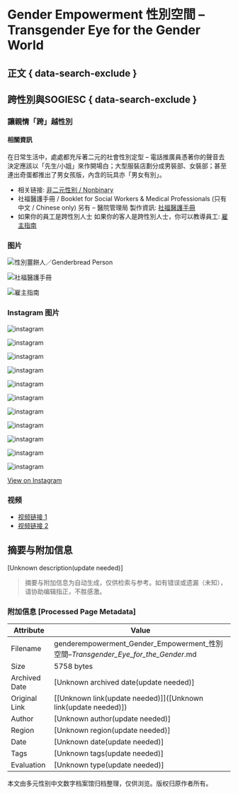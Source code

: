# Gender Empowerment 性別空間 – Transgender Eye for the Gender World

## 正文 { data-search-exclude }


## 跨性別與SOGIESC { data-search-exclude }

### 讓親情「跨」越性別

#### 相關資訊

在日常生活中，處處都充斥著二元的社會性別定型 – 電話推廣員憑著你的聲音去決定應該以「先生/小姐」來作開場白；大型服裝店劃分成男裝部、女裝部；甚至連出奇蛋都推出了男女孩版，內含的玩具亦「男女有別」。

- 相关链接: [非二元性别 / Nonbinary](https://genderempowerment.org/index.php/2021/07/16/nonbinary/)
- 社福醫護手冊 / Booklet for Social Workers & Medical Professionals (只有中文 / Chinese only) 另有 – 醫院管理局 製作資訊: [社福醫護手冊](https://genderempowerment.org/index.php/2021/07/16/social-workers-medical-professionals/)
- 如果你的員工是跨性別人士 如果你的客人是跨性別人士，你可以教導員工: [雇主指南](https://genderempowerment.org/index.php/2021/07/16/employer/)

### 图片

![性別薑餅人／Genderbread Person](https://genderempowerment.org/wp-content/uploads/2024/08/genderbread_v4_horiz-2s-1200x400.png)

![社福醫護手冊](https://genderempowerment.org/wp-content/uploads/2021/07/handbook_cover-540x400.png)

![雇主指南](https://genderempowerment.org/wp-content/uploads/2021/07/pamphlet_P01-1024x724-1-540x400.png)

### Instagram 图片

![instagram](https://scontent-dfw5-2.cdninstagram.com/v/t39.30808-6/472716088_1022222766601569_2295924903632261712_n.jpg?stp=dst-jpg_e35_tt6&_nc_cat=108&ccb=1-7&_nc_sid=18de74&_nc_ohc=IxitKNKu1JsQ7kNvgGKevfe&_nc_zt=23&_nc_ht=scontent-dfw5-2.cdninstagram.com&edm=ANo9K5cEAAAA&_nc_gid=AGW8uhWG6uaX1oQb7FEYNBV&oh=00_AYAhtyKZnZDx0WgDfUdowK8WGGpPoK0hq_WuZ3MEHBYmOA&oe=678C1148)

![instagram](https://scontent-dfw5-2.cdninstagram.com/v/t39.30808-6/472465319_1020865253403987_4029449369345550845_n.jpg?stp=dst-jpg_e35_tt6&_nc_cat=108&ccb=1-7&_nc_sid=18de74&_nc_ohc=CpBxxvMvQI0Q7kNvgGVwOY3&_nc_zt=23&_nc_ht=scontent-dfw5-2.cdninstagram.com&edm=ANo9K5cEAAAA&_nc_gid=AGW8uhWG6uaX1oQb7FEYNBV&oh=00_AYCYclvXU8408rGDgyKMWjpZclDlgmtIKxtajYo_8K07ZQ&oe=678BF34A)

![instagram](https://scontent-dfw5-2.cdninstagram.com/v/t39.30808-6/472233288_1017856537038192_8237952023653450395_n.jpg?stp=dst-jpg_e35_tt6&_nc_cat=107&ccb=1-7&_nc_sid=18de74&_nc_ohc=c0NzKIelyaEQ7kNvgEtvPRj&_nc_zt=23&_nc_ht=scontent-dfw5-2.cdninstagram.com&edm=ANo9K5cEAAAA&_nc_gid=AGW8uhWG6uaX1oQb7FEYNBV&oh=00_AYBIf-yCcZIKCB9WU1Co4Fa3SvcWQMk_M70xDyxXMRsaMg&oe=678C0A15)

![instagram](https://scontent-dfw5-2.cdninstagram.com/v/t39.30808-6/471150069_1010615057762340_4743379320702250962_n.jpg?stp=dst-jpg_e35_tt6&_nc_cat=104&ccb=1-7&_nc_sid=18de74&_nc_ohc=OPPmxB6s6C0Q7kNvgFgpScN&_nc_zt=23&_nc_ht=scontent-dfw5-2.cdninstagram.com&edm=ANo9K5cEAAAA&_nc_gid=AGW8uhWG6uaX1oQb7FEYNBV&oh=00_AYCua7nDmsrAAbKH_LYYq2f0lkeYJ3EY-bGSYaNrgTzpkg&oe=678C07A3)

![instagram](https://scontent-dfw5-1.cdninstagram.com/v/t39.30808-6/470884845_1008107514679761_5259557661076495373_n.jpg?stp=dst-jpg_e35_tt6&_nc_cat=103&ccb=1-7&_nc_sid=18de74&_nc_ohc=PUx_TXKYLE8Q7kNvgHUa6Jr&_nc_zt=23&_nc_ht=scontent-dfw5-1.cdninstagram.com&edm=ANo9K5cEAAAA&_nc_gid=AGW8uhWG6uaX1oQb7FEYNBV&oh=00_AYCnYXy1bEPvAFwjI3VSzKRq9kXMrsc1wX-M0yFniS5fVQ&oe=678BF87C)

![instagram](https://scontent-dfw5-2.cdninstagram.com/v/t39.30808-6/470618773_1006651018158744_7714047829209232730_n.jpg?stp=dst-jpg_e35_tt6&_nc_cat=106&ccb=1-7&_nc_sid=18de74&_nc_ohc=uinyzRpCePQQ7kNvgE2vnKI&_nc_zt=23&_nc_ht=scontent-dfw5-2.cdninstagram.com&edm=ANo9K5cEAAAA&_nc_gid=AGW8uhWG6uaX1oQb7FEYNBV&oh=00_AYCKvubdXFz_E-D5RJXteMP9pqm7a689IPwD1hM1Hq76Cg&oe=678BF7C9)

![instagram](https://scontent-dfw5-2.cdninstagram.com/v/t39.30808-6/470584589_1005279828295863_3705090378811359903_n.jpg?stp=dst-jpg_e35_tt6&_nc_cat=104&ccb=1-7&_nc_sid=18de74&_nc_ohc=B26fnC8iAEAQ7kNvgHVkt_b&_nc_zt=23&_nc_ht=scontent-dfw5-2.cdninstagram.com&edm=ANo9K5cEAAAA&_nc_gid=AGW8uhWG6uaX1oQb7FEYNBV&oh=00_AYCJ9VnQiBI2hbYfSPzGVZs3j1t7adDFSM4hi7OXEEv1jg&oe=678C054C)

![instagram](https://scontent-dfw5-2.cdninstagram.com/v/t39.30808-6/469687713_1000299598793886_6694967729691457260_n.jpg?stp=dst-jpg_e35_tt6&_nc_cat=104&ccb=1-7&_nc_sid=18de74&_nc_ohc=Sz0_gsyoVr0Q7kNvgFm5I84&_nc_zt=23&_nc_ht=scontent-dfw5-2.cdninstagram.com&edm=ANo9K5cEAAAA&_nc_gid=AGW8uhWG6uaX1oQb7FEYNBV&oh=00_AYBhwjGccvos5gEzOg3hPXp5jAVGG1PIa-t4QyTnHyvatg&oe=678C1482)

![instagram](https://scontent-dfw5-1.cdninstagram.com/v/t39.30808-6/467948378_987114583445721_480527045526571380_n.jpg?stp=dst-jpg_e35_tt6&_nc_cat=110&ccb=1-7&_nc_sid=18de74&_nc_ohc=TWSVu6DQTe8Q7kNvgECAkft&_nc_zt=23&_nc_ht=scontent-dfw5-1.cdninstagram.com&edm=ANo9K5cEAAAA&_nc_gid=AGW8uhWG6uaX1oQb7FEYNBV&oh=00_AYCA_129mql_NM6Ag_2DEXs57d215nom_UTuhZInA9cNKg&oe=678BF950)

![instagram](https://scontent-dfw5-2.cdninstagram.com/v/t39.30808-6/465407353_971215395035640_3397272321238161641_n.jpg?stp=dst-jpg_e35_tt6&_nc_cat=104&ccb=1-7&_nc_sid=18de74&_nc_ohc=sZOH6dB6CEAQ7kNvgFEZYOw&_nc_zt=23&_nc_ht=scontent-dfw5-2.cdninstagram.com&edm=ANo9K5cEAAAA&_nc_gid=AGW8uhWG6uaX1oQb7FEYNBV&oh=00_AYBBoH6sqOJ0oUteWG3iKG6_XJ0g4Eo4KQHv97LtYIdxmA&oe=678BF08C)

![instagram](https://scontent-dfw5-1.cdninstagram.com/v/t39.30808-6/469032358_18035228240520217_5814995255961672963_n.jpg?stp=dst-jpg_e35_tt6&_nc_cat=101&ccb=1-7&_nc_sid=18de74&_nc_ohc=MnlSOX6N954Q7kNvgHLD2ZC&_nc_zt=23&_nc_ht=scontent-dfw5-1.cdninstagram.com&edm=ANo9K5cEAAAA&_nc_gid=AGW8uhWG6uaX1oQb7FEYNBV&oh=00_AYAwuq-NgV9oZMvCFzNyCLBASNkDVvSjkUeHzFvsREu9jw&oe=678BF040)

[View on Instagram](https://www.instagram.com/gender.empowerment.hk)

### 视频

- [视频链接 1](https://www.youtube.com/watch?v=ZgOm4A-t0mk)
- [视频链接 2](https://www.youtube.com/watch?v=t3mAINT1KwM)
<!-- tcd_original_link https://genderempowerment.org/ -->


## 摘要与附加信息

<!-- tcd_abstract -->
[Unknown description(update needed)]
<!-- tcd_abstract_end -->

> 摘要与附加信息为自动生成，仅供检索与参考。如有错误或遗漏（未知），请协助编辑指正，不胜感激。

### 附加信息 [Processed Page Metadata]

| Attribute       | Value                                  |
|-----------------|----------------------------------------|
| Filename        | genderempowerment_Gender_Empowerment_性別空間–_Transgender_Eye_for_the_Gender_.md                             |
| Size            | 5758 bytes                           |
| Archived Date   | [Unknown archived date(update needed)]                             |
| Original Link   | [[Unknown link(update needed)]]([Unknown link(update needed)])                       |
| Author          | [Unknown author(update needed)]                               |
| Region          | [Unknown region(update needed)]                               |
| Date            | [Unknown date(update needed)]                                 |
| Tags            | [Unknown tags(update needed)]                                 |
| Evaluation            | [Unknown type(update needed)]                                 |
<!-- tcd_table_end -->

本文由多元性别中文数字档案馆归档整理，仅供浏览。版权归原作者所有。
